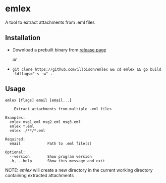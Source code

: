 # emlex

A tool to extract attachments from .eml files

## Installation

- Download a prebuilt binary from [release page](https://github.com/illbison/emlex/releases/latest)

  _or_
- `git clone https://github.com/illbison/emlex && cd emlex && go build -ldflags="-s -w" .`

## Usage

```console
emlex [flags] email [email...]
	
    Extract attachments from multiple .eml files

Examples:
  emlex msg1.eml msg2.eml msg3.eml
  emlex *.eml
  emlex ./**/*.eml
	
Required:
  email            Path to .eml file(s)
	
Optional:
  --version        Show program version
  -h, --help       Show this message and exit
```

NOTE: *emlex* will create a new directory in the current working directory containing extracted attachments

